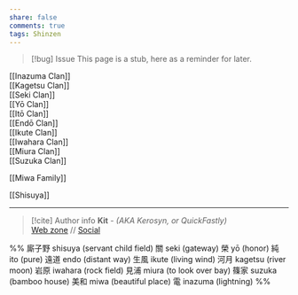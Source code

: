 ```yaml
---
share: false
comments: true
tags: Shinzen
---
```

> [!bug] Issue
> This page is a stub, here as a reminder for later.

[[Inazuma Clan]]\
[[Kagetsu Clan]]\
[[Seki Clan]]\
[[Yō Clan]]\
[[Itō Clan]]\
[[Endō Clan]]\
[[Ikute Clan]]\
[[Iwahara Clan]]\
[[Miura Clan]]\
[[Suzuka Clan]]

[[Miwa Family]]

[[Shisuya]]


-----
> [!cite] Author info
> **Kit** - *(AKA Kerosyn, or QuickFastly)*\
> [Web zone](https://kerosyn.link) // [Social](https://m.tripulse.link/@kit)

%%
廝子野 shisuya (servant child field)
關 seki (gateway)
榮 yō (honor)
純 ito (pure)
遠道 endo (distant way)
生風 ikute (living wind)
河月 kagetsu (river moon)
岩原 iwahara (rock field)
見浦 miura (to look over bay)
篠家 suzuka (bamboo house)
美和 miwa (beautiful place)
電 inazuma (lightning)
%%